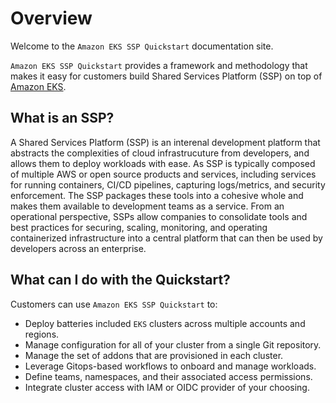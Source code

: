 # Overview

Welcome to the `Amazon EKS SSP Quickstart` documentation site.

`Amazon EKS SSP Quickstart` provides a framework and methodology that makes it easy for customers build Shared Services Platform (SSP) on top of [Amazon EKS](https://aws.amazon.com/eks/).

## What is an SSP?

A Shared Services Platform (SSP) is an interenal development platform that abstracts the complexities of cloud infrastrucuture from developers, and allows them to deploy workloads with ease. As SSP is typically composed of multiple AWS or open source products and services, including services for running containers, CI/CD pipelines, capturing logs/metrics, and security enforcement. The SSP packages these tools into a cohesive whole and makes them available to development teams as a service. From an operational perspective, SSPs allow companies to consolidate tools and best practices for securing, scaling, monitoring, and operating containerized infrastructure into a central platform that can then be used by developers across an enterprise.

## What can I do with the Quickstart?

Customers can use `Amazon EKS SSP Quickstart` to:

* Deploy batteries included `EKS` clusters across multiple accounts and regions. 
* Manage configuration for all of your cluster from a single Git repository.
* Manage the set of addons that are provisioned in each cluster. 
* Leverage Gitops-based workflows to onboard and manage workloads. 
* Define teams, namespaces, and their associated access permissions.
* Integrate cluster access with IAM or OIDC provider of your choosing.